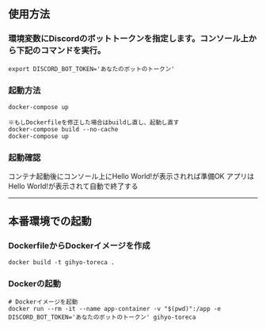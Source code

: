 ## 使用方法

### 環境変数にDiscordのボットトークンを指定します。コンソール上から下記のコマンドを実行。
```
export DISCORD_BOT_TOKEN='あなたのボットのトークン'
```

### 起動方法
```
docker-compose up
```

```
※もしDockerfileを修正した場合はbuildし直し、起動し直す
docker-compose build --no-cache
docker-compose up
```

### 起動確認
コンテナ起動後にコンソール上にHello World!が表示されれば準備OK
アプリはHello World!が表示されて自動で終了する

---

## 本番環境での起動
### DockerfileからDockerイメージを作成
```
docker build -t gihyo-toreca .
```
### Dockerの起動
```
# Dockerイメージを起動 
docker run --rm -it --name app-container -v "$(pwd)":/app -e DISCORD_BOT_TOKEN='あなたのボットのトークン' gihyo-toreca
```
